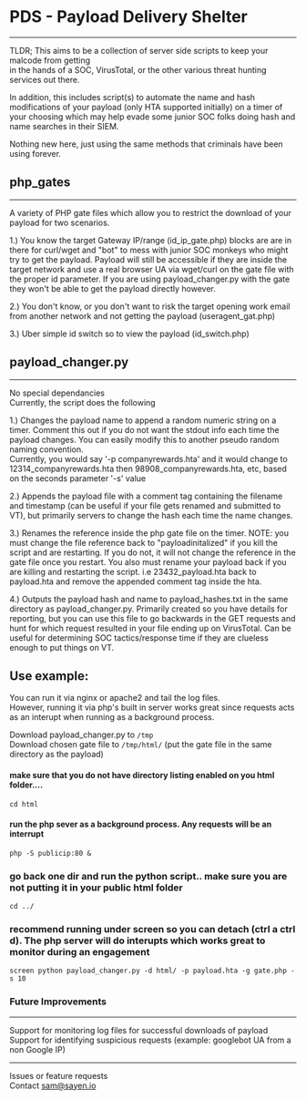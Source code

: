 # PDS - Payload Delivery Shelter   
-----------------------------------------------   
TLDR; This aims to be a collection of server side scripts to keep your malcode from getting   
in the hands of a SOC, VirusTotal, or the other various threat hunting services out there.   

In addition, this includes script(s) to automate the name and hash modifications of your payload (only HTA supported initially) on a timer of your choosing which may help evade some junior SOC folks doing hash and name searches in their SIEM.   

Nothing new here, just using the same methods that criminals have been using forever.   

## php_gates   
---------------------------------------------------   
A variety of PHP gate files which allow you to restrict the download of your payload for two scenarios.      

1.) You know the target Gateway IP/range (id_ip_gate.php) blocks are are in there for curl/wget and "bot" to mess with junior SOC monkeys who might try to get the payload.  Payload will still be accessible if they are inside the target network and use a real browser UA via wget/curl on the gate file with the proper id parameter. If you are using payload_changer.py with the gate they won't be able to get the payload directly however.   

2.) You don't know, or you don't want to risk the target opening work email from another network and not getting the payload (useragent_gat.php)    

3.) Uber simple id switch so to view the payload (id_switch.php)    

## payload_changer.py   
---------------------------------------------------   
No special dependancies   
Currently, the script does the following    

1.) Changes the payload name to append a random numeric string on a timer.  Comment this out if you do not want the stdout info each time the payload changes. You can easily modify this to another pseudo random naming convention.    
        Currently, you would say '-p companyrewards.hta' and it would change to 12314_companyrewards.hta then 98908_companyrewards.hta, etc, based on the seconds parameter '-s' value    
 
 2.) Appends the payload file with a comment tag containing the filename and timestamp (can be useful if your file gets renamed and submitted to VT), but primarily servers to change the hash each time the name changes.    
 
 3.) Renames the reference inside the php gate file on the timer.  NOTE: you must change the file reference back to "payloadinitalized" if you kill the script and are restarting.  If you do not, it will not change the reference in the gate file once you restart.  You also must rename your payload back if you are killing and restarting the script.  i.e 23432_payload.hta back to payload.hta and remove the appended comment tag inside the hta.    
 
 4.) Outputs the payload hash and name to payload_hashes.txt in the same directory as payload_changer.py.  Primarily created so you have details for reporting, but you can use this file to go backwards in the GET requests and hunt for which request resulted in your file ending up on VirusTotal. Can be useful for determining SOC tactics/response time if they are clueless enough to put things on VT.    

Use example:   
---------------------------------------------------    
You can run it via nginx or apache2 and tail the log files.   
However, running it via php's built in server works great since requests acts as an interupt when running as a background process.   

Download payload_changer.py to ```/tmp```   
Download chosen gate file to ```/tmp/html/``` (put the gate file in the same directory as the payload) 

#### make sure that you do not have directory listing enabled on you html folder....   

```cd html```   

#### run the php sever as a background process. Any requests will be an interrupt    

```php -S publicip:80 &```    

### go back one dir and run the python script.. make sure you are not putting it in your public html folder   

```cd ../```  

### recommend running under screen so you can detach (ctrl a ctrl d).  The php server will do interupts which works great to monitor during an engagement   

```screen python payload_changer.py -d html/ -p payload.hta -g gate.php -s 10```   

### Future Improvements    
---------------------------------------------------   
Support for monitoring log files for successful downloads of payload   
Support for identifying suspicious requests (example: googlebot UA from a non Google IP)   

---------------------------------------------------   
Issues or feature requests   
Contact sam@sayen.io    



